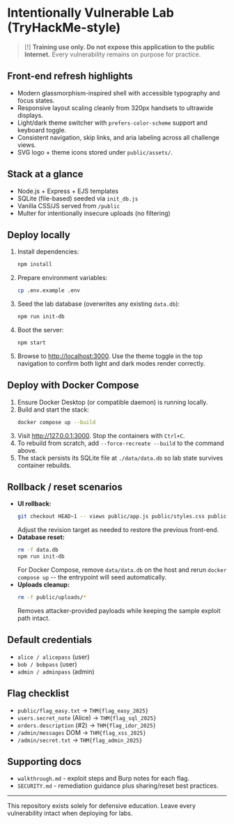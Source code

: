 # Intentionally Vulnerable Lab (TryHackMe-style)

> [!] **Training use only. Do not expose this application to the public Internet.** Every vulnerability remains on purpose for practice.

## Front-end refresh highlights
- Modern glassmorphism-inspired shell with accessible typography and focus states.
- Responsive layout scaling cleanly from 320px handsets to ultrawide displays.
- Light/dark theme switcher with `prefers-color-scheme` support and keyboard toggle.
- Consistent navigation, skip links, and aria labeling across all challenge views.
- SVG logo + theme icons stored under `public/assets/`.

## Stack at a glance
- Node.js + Express + EJS templates
- SQLite (file-based) seeded via `init_db.js`
- Vanilla CSS/JS served from `/public`
- Multer for intentionally insecure uploads (no filtering)

## Deploy locally
1. Install dependencies:
   ```bash
   npm install
   ```
2. Prepare environment variables:
   ```bash
   cp .env.example .env
   ```
3. Seed the lab database (overwrites any existing `data.db`):
   ```bash
   npm run init-db
   ```
4. Boot the server:
   ```bash
   npm start
   ```
5. Browse to <http://localhost:3000>. Use the theme toggle in the top navigation to confirm both light and dark modes render correctly.

## Deploy with Docker Compose
1. Ensure Docker Desktop (or compatible daemon) is running locally.
2. Build and start the stack:
   ```bash
   docker compose up --build
   ```
3. Visit <http://127.0.0.1:3000>. Stop the containers with `Ctrl+C`.
4. To rebuild from scratch, add `--force-recreate --build` to the command above.
5. The stack persists its SQLite file at `./data/data.db` so lab state survives container rebuilds.

## Rollback / reset scenarios
- **UI rollback:**
  ```bash
  git checkout HEAD~1 -- views public/app.js public/styles.css public/assets README.md
  ```
  Adjust the revision target as needed to restore the previous front-end.
- **Database reset:**
  ```bash
  rm -f data.db
  npm run init-db
  ```
  For Docker Compose, remove `data/data.db` on the host and rerun `docker compose up` -- the entrypoint will seed automatically.
- **Uploads cleanup:**
  ```bash
  rm -f public/uploads/*
  ```
  Removes attacker-provided payloads while keeping the sample exploit path intact.

## Default credentials
- `alice / alicepass` (user)
- `bob / bobpass` (user)
- `admin / adminpass` (admin)

## Flag checklist
- `public/flag_easy.txt` -> `THM{flag_easy_2025}`
- `users.secret_note` (Alice) -> `THM{flag_sql_2025}`
- `orders.description` (#2) -> `THM{flag_idor_2025}`
- `/admin/messages` DOM -> `THM{flag_xss_2025}`
- `/admin/secret.txt` -> `THM{flag_admin_2025}`

## Supporting docs
- `walkthrough.md` - exploit steps and Burp notes for each flag.
- `SECURITY.md` - remediation guidance plus sharing/reset best practices.

---
This repository exists solely for defensive education. Leave every vulnerability intact when deploying for labs.
